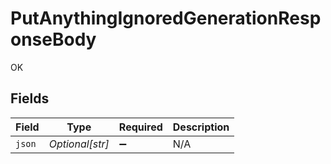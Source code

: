 # PutAnythingIgnoredGenerationResponseBody

OK


## Fields

| Field              | Type               | Required           | Description        |
| ------------------ | ------------------ | ------------------ | ------------------ |
| `json`             | *Optional[str]*    | :heavy_minus_sign: | N/A                |